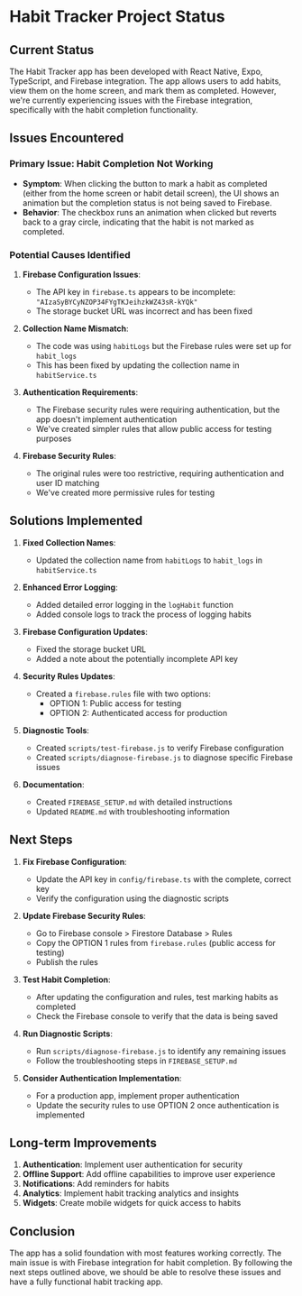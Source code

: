 # Habit Tracker Project Status

## Current Status
The Habit Tracker app has been developed with React Native, Expo, TypeScript, and Firebase integration. The app allows users to add habits, view them on the home screen, and mark them as completed. However, we're currently experiencing issues with the Firebase integration, specifically with the habit completion functionality.

## Issues Encountered

### Primary Issue: Habit Completion Not Working
- **Symptom**: When clicking the button to mark a habit as completed (either from the home screen or habit detail screen), the UI shows an animation but the completion status is not being saved to Firebase.
- **Behavior**: The checkbox runs an animation when clicked but reverts back to a gray circle, indicating that the habit is not marked as completed.

### Potential Causes Identified
1. **Firebase Configuration Issues**:
   - The API key in `firebase.ts` appears to be incomplete: `"AIzaSyBYCyNZOP34FYgTKJeihzkWZ43sR-kYQk"`
   - The storage bucket URL was incorrect and has been fixed

2. **Collection Name Mismatch**:
   - The code was using `habitLogs` but the Firebase rules were set up for `habit_logs`
   - This has been fixed by updating the collection name in `habitService.ts`

3. **Authentication Requirements**:
   - The Firebase security rules were requiring authentication, but the app doesn't implement authentication
   - We've created simpler rules that allow public access for testing purposes

4. **Firebase Security Rules**:
   - The original rules were too restrictive, requiring authentication and user ID matching
   - We've created more permissive rules for testing

## Solutions Implemented

1. **Fixed Collection Names**:
   - Updated the collection name from `habitLogs` to `habit_logs` in `habitService.ts`

2. **Enhanced Error Logging**:
   - Added detailed error logging in the `logHabit` function
   - Added console logs to track the process of logging habits

3. **Firebase Configuration Updates**:
   - Fixed the storage bucket URL
   - Added a note about the potentially incomplete API key

4. **Security Rules Updates**:
   - Created a `firebase.rules` file with two options:
     - OPTION 1: Public access for testing
     - OPTION 2: Authenticated access for production

5. **Diagnostic Tools**:
   - Created `scripts/test-firebase.js` to verify Firebase configuration
   - Created `scripts/diagnose-firebase.js` to diagnose specific Firebase issues

6. **Documentation**:
   - Created `FIREBASE_SETUP.md` with detailed instructions
   - Updated `README.md` with troubleshooting information

## Next Steps

1. **Fix Firebase Configuration**:
   - Update the API key in `config/firebase.ts` with the complete, correct key
   - Verify the configuration using the diagnostic scripts

2. **Update Firebase Security Rules**:
   - Go to Firebase console > Firestore Database > Rules
   - Copy the OPTION 1 rules from `firebase.rules` (public access for testing)
   - Publish the rules

3. **Test Habit Completion**:
   - After updating the configuration and rules, test marking habits as completed
   - Check the Firebase console to verify that the data is being saved

4. **Run Diagnostic Scripts**:
   - Run `scripts/diagnose-firebase.js` to identify any remaining issues
   - Follow the troubleshooting steps in `FIREBASE_SETUP.md`

5. **Consider Authentication Implementation**:
   - For a production app, implement proper authentication
   - Update the security rules to use OPTION 2 once authentication is implemented

## Long-term Improvements

1. **Authentication**: Implement user authentication for security
2. **Offline Support**: Add offline capabilities to improve user experience
3. **Notifications**: Add reminders for habits
4. **Analytics**: Implement habit tracking analytics and insights
5. **Widgets**: Create mobile widgets for quick access to habits

## Conclusion
The app has a solid foundation with most features working correctly. The main issue is with Firebase integration for habit completion. By following the next steps outlined above, we should be able to resolve these issues and have a fully functional habit tracking app. 